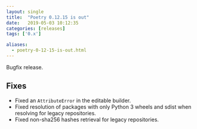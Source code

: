 ```yaml
---
layout: single
title:  "Poetry 0.12.15 is out"
date:   2019-05-03 10:12:35
categories: [releases]
tags: ['0.x']

aliases:
  - poetry-0-12-15-is-out.html
---
```


Bugfix release.


## Fixes

- Fixed an `AttributeError` in the editable builder.
- Fixed resolution of packages with only Python 3 wheels and sdist when resolving for legacy repositories.
- Fixed non-sha256 hashes retrieval for legacy repositories.
